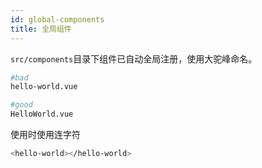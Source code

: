 ```yaml
---
id: global-components
title: 全局组件
---
```


`src/components`目录下组件已自动全局注册，使用大驼峰命名。

```bash
#bad
hello-world.vue

#good
HelloWorld.vue
```
使用时使用连字符
```bash
<hello-world></hello-world>
```